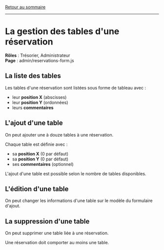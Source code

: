 [Retour au sommaire](README.md)

***

# La gestion des tables d'une réservation

**Rôles** : Trésorier, Administrateur<br>
**Page** : admin/reservations-form.js

## La liste des tables

Les tables d'une réservation sont listées sous forme de tableau avec :

- leur **position X** (abscisses)
- leur **position Y** (ordonnées)
- leurs **commentaires**

## L'ajout d'une table

On peut ajouter une à douze tables à une réservation.

Chaque table est définie avec :

- sa **position X** (0 par défaut)
- sa **position Y** (0 par défaut)
- ses **commentaires** (optionnel)

L'ajout d'une table est possible selon le nombre de tables disponibles.

## L'édition d'une table

On peut changer les informations d'une table sur le modèle du formulaire d'ajout.

## La suppression d'une table

On peut supprimer une table liée à une réservation.

Une réservation doit comporter au moins une table.
